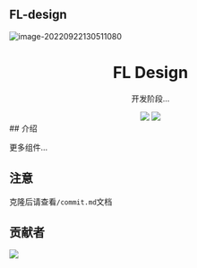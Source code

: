 ## FL-design

![image-20220922130511080](https://found-img-blog.oss-cn-hangzhou.aliyuncs.com/img/image-20220922130511080.png)

<div align="center">
  <h1>FL Design</h1>
</div>
<div align="center">
  <p>开发阶段...</p>
  <img src="https://img.shields.io/static/v1?label=React&message=v18.0.0&color=blue&style=flat-square"/>
   <img src="https://img.shields.io/static/v1?label=TypeScript&message=%20&color=blue&style=flat-square"/>
</div>
## 介绍

更多组件...



## 注意

克隆后请查看`/commit.md`文档



## 贡献者

<a href="https://github.com/Found-404/Fl-UI/graphs/contributors">
  <img src="https://contrib.rocks/image?repo=Found-404/Fl-UI" />
</a>
